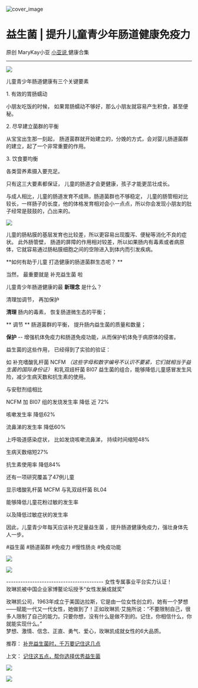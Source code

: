 ![cover_image](https://mmbiz.qpic.cn/mmbiz_jpg/A8SKDch4cJGcGY8GzYGxd3ZjWPkQG69gr3KRLQ3dxxdric8YZyEJA9icsc17ibXibPW1UiaxbqicPdf7Yialwj68acMBQ/0?wx_fmt=jpeg)

#  益生菌 | 提升儿童青少年肠道健康免疫力

原创  MaryKay小亚  [ 小亚说 ](https://mp.weixin.qq.com/mp/appmsgalbum?__biz=MzUxNDAwNTk0MQ==&action=getalbum&album_id=1708249854717526017#wechat_redirect) 健康合集

__ _ _ _ _

  

![](https://mmbiz.qpic.cn/mmbiz_jpg/A8SKDch4cJGcGY8GzYGxd3ZjWPkQG69gwibEib3RX2O4b1zDapvY6DR5NKyYzxyn20qvDZS2jYkFpRrnoUNmbuEw/640?wx_fmt=jpeg&from=appmsg)  

  

儿童青少年肠道健康有三个关键要素  

1\. 有效的胃肠蠕动

小朋友吃饭的时候，  如果胃肠蠕动不够好，那么小朋友就容易产生积食，甚至便秘。

2\. 尽早建立菌群的平衡

从宝宝出生那一刻起，  肠道菌群就开始建立的，分娩的方式，会对婴儿肠道菌群的建立，起了一个非常重要的作用。

3\.  饮食要均衡

各类营养素摄入要充足。

  

只有这三大要素都保证，  儿童的肠道才会更健康，孩子才能更茁壮成长。

与成人相比，儿童的肠道发育不成熟，肠道菌群也不够稳定，
儿童的肠管相对比较长，一样肠子的长度，他的体格发育相对会小一点点，所以你会发现小朋友的肚子经常是鼓鼓的，凸出来的。

![](https://mmbiz.qpic.cn/mmbiz_jpg/A8SKDch4cJGcGY8GzYGxd3ZjWPkQG69gUMveBcHQg6mvG4vSotB1Bh4gHibjXf5ib6dvS2GCibIZvoib0m27nORibCw/640?wx_fmt=jpeg)

  

儿童的肠粘膜的基层发育也比较差，所以更容易出现腹泻、便秘等消化不良的症状。  此外肠管壁，
肠道的屏障的作用相对较差，所以如果肠内有毒素或者病原体，它就容易通过肠粘膜细胞之间的空隙进入到体内而引发疾病。

**如何有助于儿童 打造健康的肠道菌群生态呢？  **

当然，  最重要就是  补充益生菌  啦

  

儿童青少年肠道健康的最 **新理念** 是什么？

清理加调节，  再加保护

**清理** 肠内的毒素，  恢复肠道微生态的平衡；

** 调节  ** 肠道菌群的平衡，  提升肠内益生菌的质量和数量；

**保护** \--  增强机体免疫力和肠道免疫功能，从而保护机体免于病原体的侵害。

  

益生菌的这些作用，  已经得到了实验的验证：

如  补充嗜酸乳杆菌 NCFM _（这些字母和数字编号不认识不要紧，它们就相当于益生菌的国际身份证）_ 和乳双歧杆菌 BI07
益生菌的组合，能够降低儿童感冒发生风险，减少生病天数和抗生素的使用。

与安慰剂组相比

NCFM 加 BI07 组的发烧发生率  降低  近  72%

咳嗽发生率  降低62%

流鼻涕的发生率  降低60%

上呼吸道感染症状，  比如发烧咳嗽流鼻涕，  持续时间缩短48%

生病天数缩短27%

抗生素使用率  降低84%

还有一项研究覆盖了47例儿童

显示嗜酸乳杆菌 MCFM 与乳双歧杆菌 BL04

能够降低儿童花粉过敏的发生率

以及降低过敏症状的发生率  
  

因此，儿童青少年每天应该补充足量益生菌  ，提升肠道健康免疫力，强壮身体先人一步。

  

#益生菌  #肠道菌群 #免疫力 #慢性肠炎 #免疫功能

![](https://mmbiz.qpic.cn/mmbiz_jpg/A8SKDch4cJGYlfCnficO5nNg0ib90ia4561ohBViaOPSlWRZ4Cpia1dE2gZ9wl6AHe9ic67hGMqwJ8OI5X3948FIp4OA/640?wx_fmt=jpeg)  

![](https://mmbiz.qpic.cn/mmbiz_jpg/A8SKDch4cJEMp7RJqwbcjHOJq26zOhtuiaUjEpRojXOfOGsLhl4RCeQyR3lLcuwFBYRY39I9I1V28XhYsdicogGQ/640?wx_fmt=jpeg)

  
  
  
\-----------------------------------------  女性专属事业平台实力认证！  
玫琳凯被中国企业家博鳌论坛授予“女性发展成就奖”  
  
玫琳凯公司，1963年成立于美国达拉斯，它是由一位女性创立的，她有一个梦想——赋能一代又一代女性，她做到了！正如玫琳凯·艾施所说：“不要限制自己，很多人限制了自己的能力。只要你想，没有什么是做不到的。记住，你相信什么，你就能实现什么。”  
梦想、激情、信念、正直、勇气、爱心，玫琳凯成就女性的6大品质。  
  

推荐： [ 补充益生菌时，千万要记住这几点
](http://mp.weixin.qq.com/s?__biz=MzUxNDAwNTk0MQ==&mid=2247485347&idx=1&sn=9f38f768a0a29af0e78ca22cd7bedd5f&chksm=f94dc979ce3a406fca59b82131d80e6befe3539b238045ec0d8d87b3932d1bfd1e280783f44d&scene=21#wechat_redirect)  

上文： [ 记住这五点，帮你选择优秀益生菌
](http://mp.weixin.qq.com/s?__biz=MzUxNDAwNTk0MQ==&mid=2247485233&idx=1&sn=efe9ec91e7182377b80e92ccfcbbcbfe&chksm=f94dc9ebce3a40fd29249088d5187a40216f249d17cdb6e69182de13cb63d7deb8f1a8b834e9&scene=21#wechat_redirect)

![](https://mmbiz.qpic.cn/mmbiz_gif/b96CibCt70iaZ7Bia3Wm91cEuWhERXfCYjTia9tf7aMjVBNRETSa2NpGjCV6tyNvgCLos8LBgwEgxcwaIw8zdOsG7A/640?wx_fmt=gif)

![](https://mmbiz.qpic.cn/mmbiz_jpg/A8SKDch4cJEicCnqTxiatgGquhIicZ1wJ1Dth5YOOzoYV7U4N3HmiaO0vVAzjOpBVdtF0gnL632Fc7HqiaDmgveQDEw/640?wx_fmt=jpeg)
